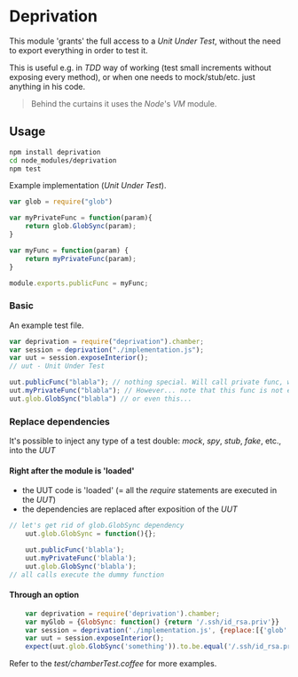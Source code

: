 # Deprivation

This module 'grants' the full access to a *Unit Under Test*, without the need to export everything in order to test it.

This is useful e.g. in *TDD* way of working (test small increments without exposing every method), or when one needs to
mock/stub/etc. just anything in his code.

 > Behind the curtains it uses the *Node*'s *VM* module.

## Usage

```bash
npm install deprivation
cd node_modules/deprivation
npm test
```


Example implementation (*Unit Under Test*).

```javascript
var glob = require("glob")

var myPrivateFunc = function(param){
    return glob.GlobSync(param);
}

var myFunc = function(param) {
    return myPrivateFunc(param);
}

module.exports.publicFunc = myFunc;
```

### Basic

An example test file.

```javascript
var deprivation = require("deprivation").chamber;
var session = deprivation("./implementation.js");
var uut = session.exposeInterior();
// uut - Unit Under Test

uut.publicFunc("blabla"); // nothing special. Will call private func, which calls the original glob.GlobSync.
uut.myPrivateFunc("blabla"); // However... note that this func is not exported, but still accessible in a test!
uut.glob.GlobSync("blabla") // or even this...
```

### Replace dependencies

It's possible to inject any type of a test double: *mock*, *spy*, *stub*, *fake*, etc., into the *UUT*

#### Right after the module is 'loaded'

 - the UUT code is 'loaded' (= all the *require* statements are executed in the *UUT*)
 - the dependencies are replaced after exposition of the *UUT*

```javascript
// let's get rid of glob.GlobSync dependency
    uut.glob.GlobSync = function(){};

    uut.publicFunc('blabla');
    uut.myPrivateFunc('blabla');
    uut.glob.GlobSync('blabla');
// all calls execute the dummy function
```

#### Through an option

```javascript
    var deprivation = require('deprivation').chamber;
    var myGlob = {GlobSync: function() {return '/.ssh/id_rsa.priv'}}
    var session = deprivation('./implementation.js', {replace:[{'glob': myGlob]}});
    var uut = session.exposeInterior();
    expect(uut.glob.GlobSync('something')).to.be.equal('/.ssh/id_rsa.priv')
```

Refer to the *test/chamberTest.coffee* for more examples.
